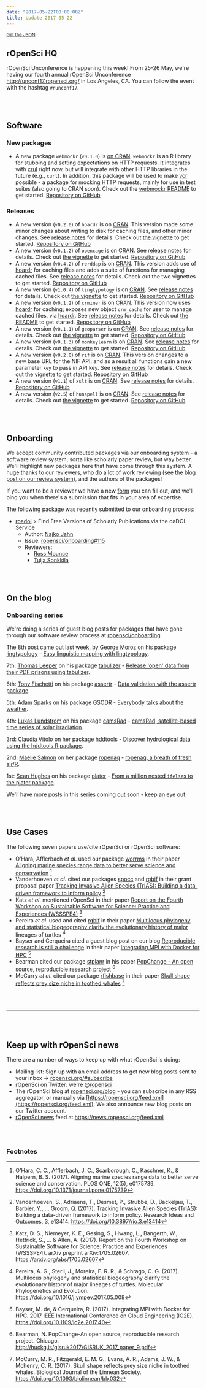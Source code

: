```yaml
---
date: "2017-05-22T00:00:00Z"
title: Update 2017-05-22
---
```


<small><a href="/biweekly/json/2017-05-22.json">Get the JSON</a></small>

## rOpenSci HQ

rOpenSci Unconference is happening this week!  From 25-26 May, we're having our fourth annual rOpenSci Unconference <http://unconf17.ropensci.org/> in Los Angeles, CA. You can follow the event with the hashtag `#runconf17`.

<br><br>

## Software

### New packages

* A new package `webmockr` (`v0.1.0`) is [on CRAN](https://cran.rstudio.com/web/packages/webmockr). `webmockr` is an R library for stubbing and setting expectations on HTTP requests. It integrates with [crul][crul] right now, but will integrate with other HTTP libraries in the future (e.g., `curl`). In addition, this package will be used to make [vcr][vcr] possible - a package for mocking HTTP requests, mainly for use in test suites (also going to CRAN soon). Check out the [webmockr README](https://github.com/ropensci/webmockr#webmockr) to get started. [Repository on GitHub][webmockr]

### Releases

* A new version (`v0.2.0`) of `hoardr` is on [CRAN](https://cran.rstudio.com/web/packages/hoardr). This version made some minor changes about writing to disk for caching files, and other minor changes. See [release notes](https://github.com/ropensci/hoardr/releases/tag/v0.2.0) for details. Check out [the vignette](https://cran.rstudio.com/web/packages/hoardr/vignettes/hoardr_vignette.html) to get started. [Repository on GitHub][hoardr]
* A new version (`v0.1.2`) of `opencage` is on [CRAN](https://cran.rstudio.com/web/packages/opencage). See [release notes](https://github.com/ropensci/opencage/releases/tag/v0.1.2) for details. Check out [the vignette](https://cran.rstudio.com/web/packages/opencage/vignettes/opencage.html) to get started. [Repository on GitHub][opencage]
* A new version (`v0.4.2`) of `rerddap` is on [CRAN](https://cran.rstudio.com/web/packages/rerddap). This version adds use of [hoardr][hoardr] for caching files and adds a suite of functions for managing cached files. See [release notes](https://github.com/ropensci/rerddap/releases/tag/v0.4.2) for details. Check out the two vignettes to get started. [Repository on GitHub][rerddap]
* A new version (`v1.0.4`) of `lingtypology` is on [CRAN](https://cran.rstudio.com/web/packages/lingtypology). See [release notes](https://github.com/ropensci/lingtypology/releases/tag/v1.0.4) for details. Check out [the vignette](https://cran.rstudio.com/web/packages/lingtypology/vignettes/lingtypology.html) to get started. [Repository on GitHub][lingtypology]
* A new version (`v0.1.2`) of `crminer` is on [CRAN](https://cran.rstudio.com/web/packages/crminer). This version now uses [hoardr][hoardr] for caching; exposes new object `crm_cache` for user to manage cached files, via [hoardr][hoardr]. See [release notes](https://github.com/ropensci/crminer/releases/tag/v0.1.2) for details. Check out [the README](https://github.com/ropensci/crminer#crminer) to get started.  [Repository on GitHub][crminer]
* A new version (`v0.1.1`) of `geoparser` is on [CRAN](https://cran.rstudio.com/web/packages/geoparser). See [release notes](https://github.com/ropensci/geoparser/releases/tag/v0.1.1) for details. Check out [the vignette](https://cran.rstudio.com/web/packages/geoparser/vignettes/geoparser.html) to get started. [Repository on GitHub][geoparser]
* A new version (`v0.1.3`) of `monkeylearn` is on [CRAN](https://cran.rstudio.com/web/packages/monkeylearn). See [release notes](https://github.com/ropensci/monkeylearn/releases/tag/v0.1.3) for details. Check out [the vignette](https://cran.rstudio.com/web/packages/monkeylearn/vignettes/monkeylearn_intro.html) to get started.  [Repository on GitHub][monkeylearn]
* A new version (`v0.2.0`) of `rif` is on [CRAN](https://cran.rstudio.com/web/packages/rif). This version changes to a new base URL for the NIF API; and as a result all functions gain a new parameter `key` to pass in API key. See [release notes](https://github.com/ropensci/rif/releases/tag/v0.2.0) for details. Check out [the vignette](https://cran.rstudio.com/web/packages/rif/vignettes/rif_vignette.html) to get started.  [Repository on GitHub][rif]
* A new version (`v1.1`) of `xslt` is on [CRAN](https://cran.rstudio.com/web/packages/xslt). See [release notes](https://github.com/ropensci/xslt/releases/tag/v1.1) for details. [Repository on GitHub][xslt]
* A new version (`v2.5`) of `hunspell` is on [CRAN](https://cran.rstudio.com/web/packages/hunspell). See [release notes](https://github.com/ropensci/hunspell/releases/tag/v2.5) for details. Check out [the vignette](https://cran.rstudio.com/web/packages/hunspell/vignettes/intro.html) to get started. [Repository on GitHub][hunspell]

<br><br>

## Onboarding

We accept community contributed packages via our onboarding system - a software review system, sorta like scholarly paper review, but way better. We'll highlight new packages here that have come through this system. A huge thanks to our reviewers, who do a lot of work reviewing (see the [blog post on our review system](https://ropensci.org/blog/2016/03/28/software-review)),
and the authors of the packages!

If you want to be a reviewer we have a new [form](https://ropensci.org/onboarding/) you can fill out, and we'll ping you when there's a submission that fits in your area of expertise.

The following package was recently submitted to our onboarding process:

* [roadoi][] > Find Free Versions of Scholarly Publications via the oaDOI Service
    * Author: [Najko Jahn](https://github.com/njahn82)
    * Issue: [ropensci/onboarding#115](https://github.com/ropensci/onboarding/issues/115)
    * Reviewers:
        * [Ross Mounce](https://github.com/rossmounce)
        * [Tuija Sonkkila](https://github.com/tts)


<br><br>



## On the blog


### Onboarding series

We're doing a series of guest blog posts for packages that have gone through our software review process at [ropensci/onboarding](https://github.com/ropensci/onboarding/).

The 8th post came out last week, by [George Moroz](https://www.hse.ru/en/org/persons/103489498#teaching) on his package [lingtypology][lingtypology] - [Easy linguistic mapping with lingtypology](https://ropensci.org/blog/blog/2017/05/16/lingtypology).

7th: [Thomas Leeper](http://thomasleeper.com/) on his package [tabulizer][] - [Release 'open' data from their PDF prisons using tabulizer](https://ropensci.org/blog/blog/2017/04/18/tabulizer).

6th: [Tony Fischetti](http://www.onthelambda.com/) on his package [assertr][] - [Data validation with the assertr package](https://ropensci.org/blog/blog/2017/04/11/assertr).

5th: [Adam Sparks](https://github.com/adamhsparks) on his package [GSODR][] - [Everybody talks about the weather](https://ropensci.org/blog/blog/2017/04/04/gsodr).

4th: [Lukas Lundstrom](https://github.com/lukas-rokka) on his package [camsRad][] - [camsRad, satellite-based time series of solar irradiation](https://ropensci.org/blog/blog/2017/03/21/camsrad).

3rd: [Claudia Vitolo](https://claudiavitolo.com/) on her package [hddtools][] - [Discover hydrological data using the hddtools R package](https://ropensci.org/blog/blog/2017/03/07/hddtools).

2nd: [Maëlle Salmon](http://www.masalmon.eu/) on her package [ropenaq][] - [ropenaq, a breath of fresh air/R](https://ropensci.org/blog/blog/2017/02/21/ropenaq).

1st: [Sean Hughes](https://github.com/seaaan) on his package [plater][] - [From a million nested `ifelse`s to the plater package](https://ropensci.org/blog/blog/2017/02/06/plater-blog-post).

We'll have more posts in this series coming out soon - keep an eye out.

<br><br>



## Use Cases

The following seven papers use/cite rOpenSci or rOpenSci software:

* O’Hara, Afflerbach _et al_. used our package [worrms][worrms] in their paper [Aligning marine species range data to better serve science and conservation](https://doi.org/10.1371/journal.pone.0175739) [^1]
* Vanderhoeven _et al_. cited our packages [spocc][spocc] and [rgbif][rgbif] in their grant proposal paper [Tracking Invasive Alien Species (TrIAS): Building a data-driven framework to inform policy](https://doi.org/10.3897/rio.3.e13414) [^2]
* Katz _et al_. mentioned rOpenSci in their paper [Report on the Fourth Workshop on Sustainable Software for Science: Practice and Experiences (WSSSPE4)](https://arxiv.org/abs/1705.02607) [^3]
* Pereira _et al_. used and cited [rgbif][rgbif] in their paper [Multilocus phylogeny and statistical biogeography clarify the evolutionary history of major lineages of turtles](https://doi.org/10.1016/j.ympev.2017.05.008) [^4]
* Bayser and Cerqueira cited a guest blog post on our blog [Reproducible research is still a challenge](https://ropensci.org/blog/2014/06/09/reproducibility/) in their paper [Integrating MPI with Docker for HPC](https://doi.org/10.1109/ic2e.2017.40) [^5]
* Bearman cited our package [stplanr][stplanr] in his paper [PopChange - An open source, reproducible research project](http://huckg.is/gisruk2017/GISRUK_2017_paper_9.pdf) [^6]
* McCurry _et al_. cited our package [rfishbase][rfishbase] in their paper [Skull shape reflects prey size niche in toothed whales](https://doi.org/10.1093/biolinnean/blx032) [^7]


<br><br>

-----------------------------

<br><br>

## Keep up with rOpenSci news

There are a number of ways to keep up with what rOpenSci is doing:

* Mailing list: Sign up with an email address to get new blog posts sent to your inbox -> [ropensci.org/#subscribe](https://ropensci.org/#subscribe)
* rOpenSci on Twitter: we're [@ropensci](https://twitter.com/ropensci)
* The rOpenSci blog at [ropensci.org/blog](https://ropensci.org/blog) - you can subscribe in any RSS aggregator, or manually via [https://ropensci.org/feed.xml](https://ropensci.org/feed.xml). We also announce new blog posts on our Twitter account.
* [rOpenSci news](https://news.ropensci.org/) feed at <https://news.ropensci.org/feed.xml>

[roadoi]: https://github.com/njahn82/roadoi
[hoardr]: https://github.com/ropensci/hoardr
[crul]: https://github.com/ropensci/crul
[camsRad]: https://github.com/ropenscilabs/camsRad
[hddtools]: https://github.com/ropensci/hddtools
[GSODR]: https://github.com/ropensci/GSODR
[rgbif]: https://github.com/ropensci/rgbif
[rbison]: https://github.com/ropensci/rbison
[ropenaq]: https://github.com/ropensci/ropenaq
[plater]: https://github.com/ropensci/plater
[tabulizer]: https://github.com/ropensci/tabulizer
[assertr]: https://github.com/ropensci/assertr
[patentsview]: https://github.com/crew102/patentsview
[gitlabr]: https://github.com/jirkalewandowski/gitlabr
[cyphr]: https://github.com/richfitz/cyphr
[lingtypology]: https://github.com/ropensci/lingtypology
[webmockr]: https://github.com/ropensci/webmockr
[vcr]: https://github.com/ropensci/vcr
[opencage]: https://github.com/ropensci/opencage
[rfishbase]: https://github.com/ropensci/rfishbase
[stplanr]: https://github.com/ropensci/stplanr
[worrms]: https://github.com/ropensci/worrms
[spocc]: https://github.com/ropensci/spocc
[rerddap]: https://github.com/ropensci/rerddap
[monkeylearn]: https://github.com/ropensci/monkeylearn
[geoparser]: https://github.com/ropensci/geoparser
[crminer]: https://github.com/ropensci/crminer
[rif]: https://github.com/ropensci/rif
[xslt]: https://github.com/ropensci/xslt
[hunspell]: https://github.com/ropensci/hunspell
[rif]: https://github.com/ropensci/rif
[rif]: https://github.com/ropensci/rif

<br><br>

### Footnotes

[^1]: O’Hara, C. C., Afflerbach, J. C., Scarborough, C., Kaschner, K., & Halpern, B. S. (2017). Aligning marine species range data to better serve science and conservation. PLOS ONE, 12(5), e0175739. <https://doi.org/10.1371/journal.pone.0175739>
[^2]: Vanderhoeven, S., Adriaens, T., Desmet, P., Strubbe, D., Backeljau, T., Barbier, Y., … Groom, Q. (2017). Tracking Invasive Alien Species (TrIAS): Building a data-driven framework to inform policy. Research Ideas and Outcomes, 3, e13414. <https://doi.org/10.3897/rio.3.e13414>
[^3]: Katz, D. S., Niemeyer, K. E., Gesing, S., Hwang, L., Bangerth, W., Hettrick, S., ... & Allen, A. (2017). Report on the Fourth Workshop on Sustainable Software for Science: Practice and Experiences (WSSSPE4). arXiv preprint arXiv:1705.02607. <https://arxiv.org/abs/1705.02607>
[^4]: Pereira, A. G., Sterli, J., Moreira, F. R. R., & Schrago, C. G. (2017). Multilocus phylogeny and statistical biogeography clarify the evolutionary history of major lineages of turtles. Molecular Phylogenetics and Evolution. <https://doi.org/10.1016/j.ympev.2017.05.008>
[^5]: Bayser, M. de, & Cerqueira, R. (2017). Integrating MPI with Docker for HPC. 2017 IEEE International Conference on Cloud Engineering (IC2E). <https://doi.org/10.1109/ic2e.2017.40>
[^6]: Bearman, N. PopChange-An open source, reproducible research project. Chicago. <http://huckg.is/gisruk2017/GISRUK_2017_paper_9.pdf>
[^7]: McCurry, M. R., Fitzgerald, E. M. G., Evans, A. R., Adams, J. W., & Mchenry, C. R. (2017). Skull shape reflects prey size niche in toothed whales. Biological Journal of the Linnean Society. <https://doi.org/10.1093/biolinnean/blx032>
